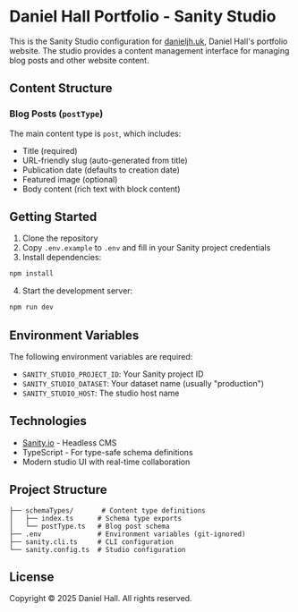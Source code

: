 # Daniel Hall Portfolio - Sanity Studio

This is the Sanity Studio configuration for [danieljh.uk](https://danieljh.uk), Daniel Hall's portfolio website. The studio provides a content management interface for managing blog posts and other website content.

## Content Structure

### Blog Posts (`postType`)
The main content type is `post`, which includes:
- Title (required)
- URL-friendly slug (auto-generated from title)
- Publication date (defaults to creation date)
- Featured image (optional)
- Body content (rich text with block content)

## Getting Started

1. Clone the repository
2. Copy `.env.example` to `.env` and fill in your Sanity project credentials
3. Install dependencies:
```bash
npm install
```
4. Start the development server:
```bash
npm run dev
```

## Environment Variables

The following environment variables are required:

- `SANITY_STUDIO_PROJECT_ID`: Your Sanity project ID
- `SANITY_STUDIO_DATASET`: Your dataset name (usually "production")
- `SANITY_STUDIO_HOST`: The studio host name

## Technologies

- [Sanity.io](https://www.sanity.io/) - Headless CMS
- TypeScript - For type-safe schema definitions
- Modern studio UI with real-time collaboration

## Project Structure

```
├── schemaTypes/       # Content type definitions
│   ├── index.ts      # Schema type exports
│   └── postType.ts   # Blog post schema
├── .env              # Environment variables (git-ignored)
├── sanity.cli.ts     # CLI configuration
└── sanity.config.ts  # Studio configuration
```

## License

Copyright © 2025 Daniel Hall. All rights reserved.